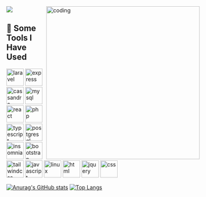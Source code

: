 <img src="https://capsule-render.vercel.app/api?type=waving&color=gradient&height=200&section=header&text=Gilanghadi!&fontSize=60&fontColor=f7f5f5&stroke=none&strokeWidth=1&fontAlign=76&animation=twinkling" />
<img 
src="https://camo.githubusercontent.com/19db51af5f90f1b152bc0b9078f5fe97053955be5074f03f17019c70345bdcdb/68747470733a2f2f6d69726f2e6d656469756d2e636f6d2f6d61782f313336302f302a37513379765349765f7430696f4a2d5a2e676966" width="400" align="right" alt="coding"/>

<h2> 🚀  Some Tools I Have Used</h2> 
<p align="left"> 
<img src="https://cdn.jsdelivr.net/gh/devicons/devicon@latest/icons/laravel/laravel-original.svg" width="45" alt="laravel"/>
<img src="https://cdn.jsdelivr.net/gh/devicons/devicon@latest/icons/express/express-original-wordmark.svg" width="45" alt="express"/>
<img src="https://cdn.jsdelivr.net/gh/devicons/devicon@latest/icons/cassandra/cassandra-original.svg" width="45" alt="cassandra"/>
<img src="https://cdn.jsdelivr.net/gh/devicons/devicon@latest/icons/mysql/mysql-original-wordmark.svg" width="45" alt="mysql"/>
<img src="https://cdn.jsdelivr.net/gh/devicons/devicon@latest/icons/react/react-original.svg" width="45" alt="react"/>
<img src="https://cdn.jsdelivr.net/gh/devicons/devicon@latest/icons/php/php-original.svg" width="45" alt="php"/>
<img src="https://cdn.jsdelivr.net/gh/devicons/devicon@latest/icons/typescript/typescript-original.svg" width="45" alt="typescript"/>
<img src="https://cdn.jsdelivr.net/gh/devicons/devicon@latest/icons/postgresql/postgresql-original-wordmark.svg" width="45" alt="postgresql"/>
<img src="https://cdn.jsdelivr.net/gh/devicons/devicon@latest/icons/insomnia/insomnia-original.svg" width="45" alt="insomnia"/>
<img src="https://cdn.jsdelivr.net/gh/devicons/devicon@latest/icons/bootstrap/bootstrap-original.svg" width="45" alt="bootstrap"/>
<img src="https://cdn.jsdelivr.net/gh/devicons/devicon@latest/icons/tailwindcss/tailwindcss-original.svg" width="45" alt="tailwindcss"/>
<img src="https://cdn.jsdelivr.net/gh/devicons/devicon@latest/icons/javascript/javascript-original.svg" width="45" alt="javascript"/>
<img src="https://cdn.jsdelivr.net/gh/devicons/devicon@latest/icons/linux/linux-original.svg"  width="45" alt="linux"/>
<img src="https://cdn.jsdelivr.net/gh/devicons/devicon@latest/icons/html5/html5-original.svg" width="45" alt="html"/>
<img src="https://cdn.jsdelivr.net/gh/devicons/devicon@latest/icons/jquery/jquery-original-wordmark.svg" width="45" alt="jquery"/>
<img src="https://cdn.jsdelivr.net/gh/devicons/devicon@latest/icons/css3/css3-original.svg" width="45" alt="css"/>
</p>

[![Anurag's GitHub stats](https://github-readme-stats.vercel.app/api?username=gilanghadi&show_icons=true&hide=stars,issues,contribs&show=prs_merged,prs_merged_percentage&theme=transparent)](https://github.com/gilanghadi/github-readme-stats) [![Top Langs](https://github-readme-stats.vercel.app/api/top-langs/?username=gilanghadi&size_weight=0.5&count_weight=0.5&layout=compact&theme=transparent)](https://github.com/gilanghadi/github-readme-stats)
